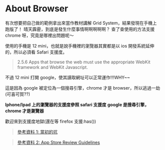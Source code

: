 # About Browser

有次想要把自己做的範例拿出來當作教材講解 Grid System，結果發現在手機上跑版了！
晴天霹靂，到底是發生什麼事情啊啊啊啊啊？
查了查使用的方法支援 chrome 呀，究竟是哪裡出問題呢～

使用的手機是 12 mini，也就是說手機裡的瀏覽器其實都是以 ios 開發系統延伸的，所以必須看 Safari 支援度。

> 2.5.6 Apps that browse the web must use the appropriate WebKit framework and WebKit Javascript.

不過 12 mini 打開 google，使其讀取網址可以正常運作!!!WHY~~

這是因為 google 被定位為一個搜尋引擎，chrome 才是 browser，所以逃過一劫(可喜可賀??)

**Iphone/Ipad 上的瀏覽器的支援度參照 safari 支援度**
**google 是搜尋引擎，chrome 才是瀏覽器**

歡迎來到支援度地獄(還在等 firefox 支援:has())

> [參考資料 1: 當初的坑 ](https://caniuse.com/?search=width%20range "游標顯示")

> [參考資料 2: App Store Review Guidelines ](https://developer.apple.com/app-store/review/guidelines/ "游標顯示")
